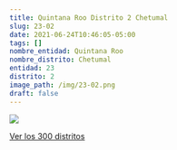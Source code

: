 ```yaml
---
title: Quintana Roo Distrito 2 Chetumal
slug: 23-02
date: 2021-06-24T10:46:05-05:00
tags: []
nombre_entidad: Quintana Roo
nombre_distrito: Chetumal
entidad: 23
distrito: 2
image_path: /img/23-02.png
draft: false
---
```


![](/img/23-02.png)

[Ver los 300 distritos](/docs/elecciones-2021)
